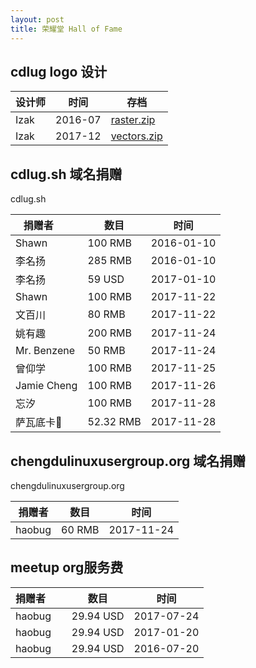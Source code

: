 ```yaml
---
layout: post
title: 荣耀堂 Hall of Fame
---
```

## cdlug logo 设计
| 设计师| 时间    | 存档   |
| ----- | ------- | ----- |
| Izak | 2016-07 | [raster.zip](/images/raster.zip) |
| Izak | 2017-12 | [vectors.zip](/images/vectors.zip) |

## cdlug.sh 域名捐赠
cdlug.sh

| 捐赠者        | 数目 | 时间 |
| ------------- | ------------- | ----- |
| Shawn | 100 RMB|2016-01-10|
| 李名扬 | 285 RMB|2016-01-10|
| 李名扬 | 59 USD|2017-01-10|
|Shawn         | 100 RMB|2017-11-22|
|文百川         | 80 RMB|2017-11-22|
|姚有趣         |200 RMB|2017-11-24|
|Mr. Benzene   |50 RMB|2017-11-24|
| 曾仰学 |100 RMB|2017-11-25|
| Jamie Cheng |100 RMB|2017-11-26|
| 忘汐 |100 RMB|2017-11-28|
| 萨瓦底卡👻 |52.32 RMB|2017-11-28|

## chengdulinuxusergroup.org 域名捐赠
chengdulinuxusergroup.org

| 捐赠者        | 数目 | 时间 |
| ------------- | ------------- | -------|
|haobug| 60 RMB|2017-11-24|

## meetup org服务费

| 捐赠者        | 数目 | 时间 |
| ------------- | ------------- | ----- |
|haobug| 29.94 USD|2017-07-24|
|haobug| 29.94 USD|2017-01-20|
|haobug| 29.94 USD|2016-07-20|

